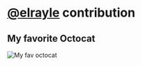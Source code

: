 # [@elrayle](https://github.com/elrayle) contribution

## My favorite Octocat

![My fav octocat](https://cameronmcefee.com/img/work/the-octocat/ironcat.jpg)